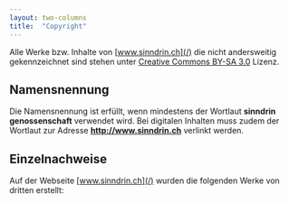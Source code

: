 ```yaml
---
layout: two-columns
title:  "Copyright"
---
```

Alle Werke bzw. Inhalte von [www.sinndrin.ch](/) die nicht andersweitig gekennzeichnet sind stehen unter [Creative Commons BY-SA 3.0](https://creativecommons.org/licenses/by-sa/3.0/deed.de) Lizenz.

## Namensnennung

Die Namensnennung ist erfüllt, wenn mindestens der Wortlaut **sinndrin genossenschaft** verwendet wird. Bei digitalen Inhalten muss zudem der Wortlaut zur Adresse **http://www.sinndrin.ch** verlinkt werden.

## Einzelnachweise

Auf der Webseite [www.sinndrin.ch](/) wurden die folgenden Werke von dritten erstellt:
